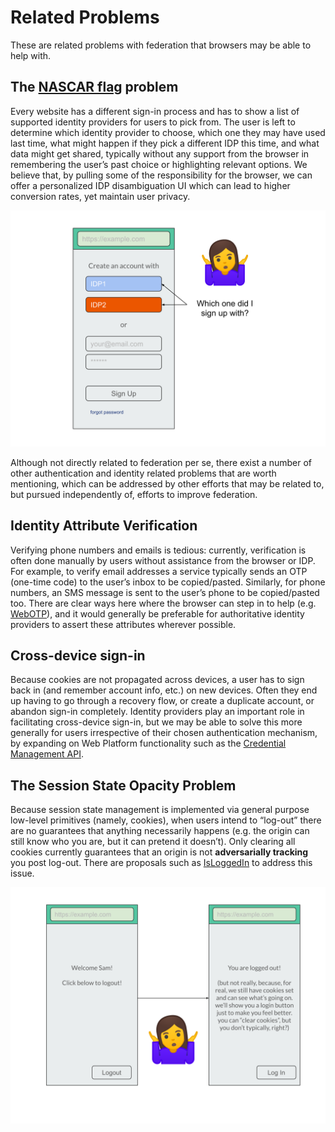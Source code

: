 # Related Problems

These are related problems with federation that browsers may be able to help with.

## The [NASCAR flag](https://developers.google.com/identity/toolkit/web/federated-login#the_nascar_page) problem

Every website has a different sign-in process and has to show a list of supported identity providers for users to pick from. The user is left to determine which identity provider to choose, which one they may have used last time, what might happen if they pick a different IDP this time, and what data might get shared, typically without any support from the browser in remembering the user’s past choice or highlighting relevant options. We believe that, by pulling some of the responsibility for the browser, we can offer a personalized IDP disambiguation UI which can lead to higher conversion rates, yet maintain user privacy.

![](static/mock12.svg)

Although not directly related to federation per se, there exist a number of other authentication and identity related problems that are worth mentioning, which can be addressed by other efforts that may be related to, but pursued independently of, efforts to improve federation.

## Identity Attribute Verification

Verifying phone numbers and emails is tedious: currently, verification is often done manually by users without assistance from the browser or IDP. For example, to verify email addresses a service typically sends an OTP (one-time code) to the user’s inbox to be copied/pasted. Similarly, for phone numbers, an SMS message is sent to the user’s phone to be copied/pasted too. There are clear ways here where the browser can step in to help (e.g. [WebOTP](https://github.com/WICG/WebOTP)), and it would generally be preferable for authoritative identity providers to assert these attributes wherever possible.

## Cross-device sign-in

Because cookies are not propagated across devices, a user has to sign back in (and remember account info, etc.) on new devices. Often they end up having to go through a recovery flow, or create a duplicate account, or abandon sign-in completely. Identity providers play an important role in facilitating cross-device sign-in, but we may be able to solve this more generally for users irrespective of their chosen authentication mechanism, by expanding on Web Platform functionality such as the [Credential Management API](https://www.w3.org/TR/credential-management-1/).

## The Session State Opacity Problem

Because session state management is implemented via general purpose low-level primitives (namely, cookies), when users intend to “log-out” there are no guarantees that anything necessarily happens (e.g. the origin can still know who you are, but it can pretend it doesn’t). Only clearing all cookies currently guarantees that an origin is not **adversarially tracking** you post log-out. There are proposals such as [IsLoggedIn](https://github.com/WebKit/explainers/tree/master/IsLoggedIn) to address this issue.

![](static/mock5.svg)

